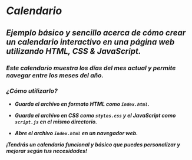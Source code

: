 # _Calendario_

## **_Ejemplo básico y sencillo acerca de cómo crear un calendario interactivo en una página web utilizando HTML, CSS & JavaScript._**

### **_Este calendario muestra los días del mes actual y permite navegar entre los meses del año._**

### **_¿Cómo utilizarlo?_**

- **_Guarda el archivo en formato HTML como ```index.html```._**
  
- **_Guarda el archivo en CSS como ```styles.css``` y el JavaScript como ```script.js``` en el mismo directorio._**
  
- **_Abre el archivo ```index.html``` en un navegador web._**
  
**_¡Tendrás un calendario funcional y básico que puedes personalizar y mejorar según tus necesidades!_**
